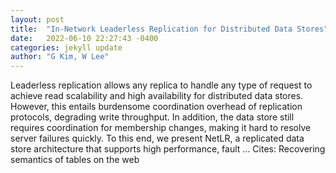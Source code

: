 ```yaml
---
layout: post
title:  "In-Network Leaderless Replication for Distributed Data Stores"
date:   2022-06-10 22:27:43 -0400
categories: jekyll update
author: "G Kim, W Lee"
---
```

Leaderless replication allows any replica to handle any type of request to achieve read scalability and high availability for distributed data stores. However, this entails burdensome coordination overhead of replication protocols, degrading write throughput. In addition, the data store still requires coordination for membership changes, making it hard to resolve server failures quickly. To this end, we present NetLR, a replicated data store architecture that supports high performance, fault …
Cites: ‪Recovering semantics of tables on the web‬  